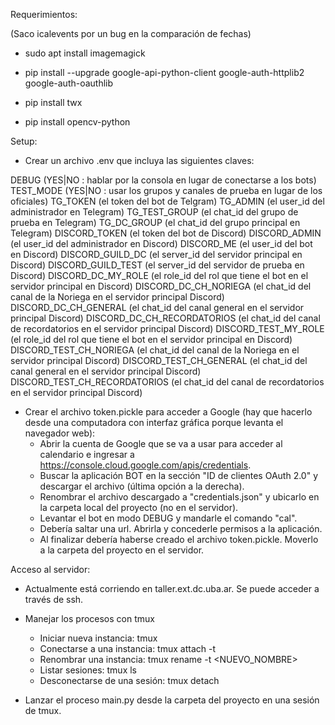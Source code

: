 Requerimientos:

(Saco icalevents por un bug en la comparación de fechas)

* sudo apt install imagemagick

* pip install --upgrade google-api-python-client google-auth-httplib2 google-auth-oauthlib

* pip install twx

* pip install opencv-python

Setup:

- Crear un archivo .env que incluya las siguientes claves:

DEBUG (YES|NO : hablar por la consola en lugar de conectarse a los bots)
TEST_MODE (YES|NO : usar los grupos y canales de prueba en lugar de los oficiales)
TG_TOKEN (el token del bot de Telgram)
TG_ADMIN (el user_id del administrador en Telegram)
TG_TEST_GROUP (el chat_id del grupo de prueba en Telegram)
TG_DC_GROUP (el chat_id del grupo principal en Telegram)
DISCORD_TOKEN (el token del bot de Discord)
DISCORD_ADMIN (el user_id del administrador en Discord)
DISCORD_ME (el user_id del bot en Discord)
DISCORD_GUILD_DC (el server_id del servidor principal en Discord)
DISCORD_GUILD_TEST (el server_id del servidor de prueba en Discord)
DISCORD_DC_MY_ROLE (el role_id del rol que tiene el bot en el servidor principal en Discord)
DISCORD_DC_CH_NORIEGA (el chat_id del canal de la Noriega en el servidor principal Discord)
DISCORD_DC_CH_GENERAL (el chat_id del canal general en el servidor principal Discord)
DISCORD_DC_CH_RECORDATORIOS (el chat_id del canal de recordatorios en el servidor principal Discord)
DISCORD_TEST_MY_ROLE (el role_id del rol que tiene el bot en el servidor principal en Discord)
DISCORD_TEST_CH_NORIEGA (el chat_id del canal de la Noriega en el servidor principal Discord)
DISCORD_TEST_CH_GENERAL (el chat_id del canal general en el servidor principal Discord)
DISCORD_TEST_CH_RECORDATORIOS (el chat_id del canal de recordatorios en el servidor principal Discord)

- Crear el archivo token.pickle para acceder a Google (hay que hacerlo desde una computadora con interfaz gráfica porque levanta el navegador web):
  - Abrir la cuenta de Google que se va a usar para acceder al calendario e ingresar a https://console.cloud.google.com/apis/credentials.
  - Buscar la aplicación BOT en la sección "ID de clientes OAuth 2.0" y descargar el archivo (última opción a la derecha).
  - Renombrar el archivo descargado a "credentials.json" y ubicarlo en la carpeta local del proyecto (no en el servidor).
  - Levantar el bot en modo DEBUG y mandarle el comando "cal".
  - Debería saltar una url. Abrirla y concederle permisos a la aplicación.
  - Al finalizar debería haberse creado el archivo token.pickle. Moverlo a la carpeta del proyecto en el servidor.

Acceso al servidor:

- Actualmente está corriendo en taller.ext.dc.uba.ar. Se puede acceder a través de ssh.

- Manejar los procesos con tmux
  - Iniciar nueva instancia: tmux
  - Conectarse a una instancia: tmux attach -t <SESION>
  - Renombrar una instancia: tmux rename -t <SESION> <NUEVO_NOMBRE>
  - Listar sesiones: tmux ls
  - Desconectarse de una sesión: tmux detach

- Lanzar el proceso main.py desde la carpeta del proyecto en una sesión de tmux.